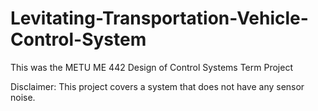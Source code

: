 # Levitating-Transportation-Vehicle-Control-System
This was the METU ME 442 Design of Control Systems Term Project
 
 Disclaimer: This project covers a system that does not have any sensor noise.
